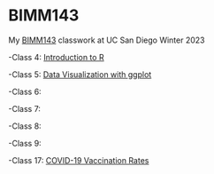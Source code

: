 # BIMM143
My [BIMM143](https://bioboot.github.io/bimm143_W23/) classwork at UC San Diego Winter 2023

-Class 4: [Introduction to R](https://github.com/andremodolo/BIMM143_github/blob/main/BIMM143-Class-4-Lab.pdf)

-Class 5: [Data Visualization with ggplot](https://github.com/andremodolo/BIMM143_github/blob/main/Class05BIMM143/Class05.md)

-Class 6:

-Class 7:

-Class 8:

-Class 9: 

-Class 17: [COVID-19 Vaccination Rates](https://github.com/andremodolo/BIMM143_github/blob/main/Class_17_GIT/COVID-19%20Vaccination%20Rates.qmd)


